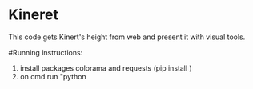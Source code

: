 # Kineret
This code gets Kinert's height from web and present it with visual tools.

#Running instructions:
1. install packages colorama and requests (pip install <pname>)
  2. on cmd run "python <path of kineret.py> 
  
  
